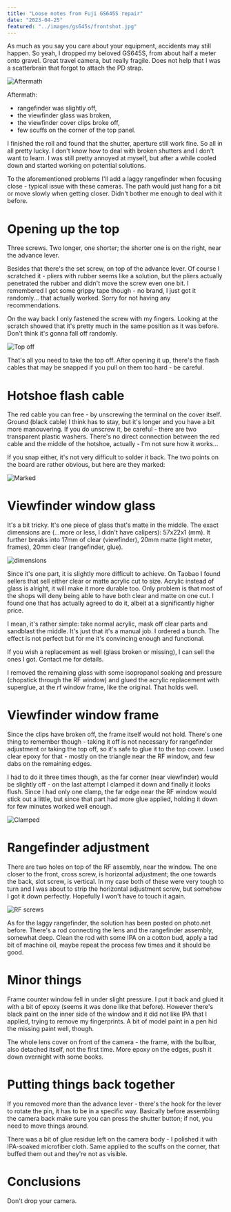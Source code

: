 ```yaml
---
title: "Loose notes from Fuji GS645S repair"
date: "2023-04-25"
featured: "../images/gs645s/frontshot.jpg"
---
```


As much as you say you care about your equipment, accidents may still happen. So yeah, I dropped my beloved GS645S, from about half a meter onto gravel. Great travel camera, but really fragile. Does not help that I was a scatterbrain that forgot to attach the PD strap.

![Aftermath](../images/gs645s/aftermath.jpg)

Aftermath:
- rangefinder was slightly off,
- the viewfinder glass was broken,
- the viewfinder cover clips broke off,
- few scuffs on the corner of the top panel.

I finished the roll and found that the shutter, aperture still work fine. So all in all pretty lucky. I don't know how to deal with broken shutters and I don't want to learn. I was still pretty annoyed at myself, but after a while cooled down and started working on potential solutions.

To the aforementioned problems I'll add a laggy rangefinder when focusing close - typical issue with these cameras. The path would just hang for a bit or move slowly when getting closer. Didn't bother me enough to deal with it before.

# Opening up the top

Three screws. Two longer, one shorter; the shorter one is on the right, near the advance lever.

Besides that there's the set screw, on top of the advance lever. Of course I scratched it - pliers with rubber seems like a solution, but the pliers actually penetrated the rubber and didn't move the screw even one bit. I remembered I got some grippy tape though - no brand, I just got it randomly... that actually worked. Sorry for not having any recommendations.

On the way back I only fastened the screw with my fingers. Looking at the scratch showed that it's pretty much in the same position as it was before. Don't think it's gonna fall off randomly.

![Top off](../images/gs645s/topoff.jpg)

That's all you need to take the top off. After opening it up, there's the flash cables that may be snapped if you pull on them too hard - be careful.

# Hotshoe flash cable

The red cable you can free - by unscrewing the terminal on the cover itself. Ground (black cable) I think has to stay, but it's longer and you have a bit more manouvering. If you do unscrew it, be careful - there are two transparent plastic washers. There's no direct connection between the red cable and the middle of the hotshoe, actually - I'm not sure how it works...

If you snap either, it's not very difficult to solder it back. The two points on the board are rather obvious, but here are they marked:

![Marked](../images/gs645s/cables.jpg)

# Viewfinder window glass

It's a bit tricky. It's one piece of glass that's matte in the middle. The exact dimensions are (...more or less, I didn't have calipers): 57x22x1 (mm).
It further breaks into 17mm of clear (viewfinder), 20mm matte (light meter, frames), 20mm clear (rangefinder, glue).

![dimensions](../images/gs645s/glass.jpg)

Since it's one part, it is slightly more difficult to achieve. On Taobao I found sellers that sell either clear or matte acrylic cut to size. Acrylic instead of glass is alright, it will make it more durable too. Only problem is that most of the shops will deny being able to have both clear and matte on one cut. I found one that has actually agreed to do it, albeit at a significantly higher price.

I mean, it's rather simple: take normal acrylic, mask off clear parts and sandblast the middle. It's just that it's a manual job. I ordered a bunch. The effect is not perfect but for me it's convincing enough and functional.

If you wish a replacement as well (glass broken or missing), I can sell the ones I got. Contact me for details.

I removed the remaining glass with some isopropanol soaking and pressure (chopstick through the RF window) and glued the acrylic replacement with superglue, at the rf window frame, like the original. That holds well.

# Viewfinder window frame

Since the clips have broken off, the frame itself would not hold. There's one thing to remember though - taking it off is not necessary for rangefinder adjustment or taking the top off, so it's safe to glue it to the top cover. I used clear epoxy for that - mostly on the triangle near the RF window, and few dabs on the remaining edges.

I had to do it three times though, as the far corner (near viewfinder) would be slightly off - on the last attempt I clamped it down and finally it looks flush. Since I had only one clamp, the far edge near the RF window would stick out a little, but since that part had more glue applied, holding it down for few minutes worked well enough.

![Clamped](../images/gs645s/clamped.jpg)

# Rangefinder adjustment

There are two holes on top of the RF assembly, near the window. The one closer to the front, cross screw, is horizontal adjustment; the one towards the back, slot screw, is vertical. In my case both of these were very tough to turn and I was about to strip the horizontal adjustment screw, but somehow I got it down perfectly. Hopefully I won't have to touch it again.

![RF screws](../images/gs645s/rfscrews.jpg)

As for the laggy rangefinder, the solution has been posted on photo.net before. There's a rod connecting the lens and the rangefinder assembly, somewhat deep. Clean the rod with some IPA on a cotton bud, apply a tad bit of machine oil, maybe repeat the process few times and it should be good.

# Minor things

Frame counter window fell in under slight pressure. I put it back and glued it with a bit of epoxy (seems it was done like that before). However there's black paint on the inner side of the window and it did not like IPA that I applied, trying to remove my fingerprints. A bit of model paint in a pen hid the missing paint well, though.

The whole lens cover on front of the camera - the frame, with the bullbar, also detached itself, not the first time. More epoxy on the edges, push it down overnight with some books.

# Putting things back together

If you removed more than the advance lever - there's the hook for the lever to rotate the pin, it has to be in a specific way. Basically before assembling the camera back make sure you can press the shutter button; if not, you need to move things around.

There was a bit of glue residue left on the camera body - I polished it with IPA-soaked microfiber cloth. Same applied to the scuffs on the corner, that buffed them out and they're not as visible.

# Conclusions

Don't drop your camera.